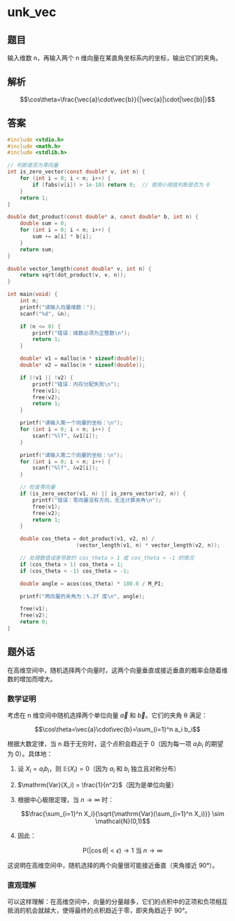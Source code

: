 # unk_vec

## 题目

输入维数 n，再输入两个 n 维向量在某直角坐标系内的坐标，输出它们的夹角。

## 解析

$$\cos\theta=\frac{\vec{a}\cdot\vec{b}}{|\vec{a}|\cdot|\vec{b}|}$$

## 答案

```c
#include <stdio.h>
#include <math.h>
#include <stdlib.h>

// 判断是否为零向量
int is_zero_vector(const double* v, int n) {
    for (int i = 0; i < n; i++) {
        if (fabs(v[i]) > 1e-10) return 0;  // 使用小阈值判断是否为 0
    }
    return 1;
}

double dot_product(const double* a, const double* b, int n) {
    double sum = 0;
    for (int i = 0; i < n; i++) {
        sum += a[i] * b[i];
    }
    return sum;
}

double vector_length(const double* v, int n) {
    return sqrt(dot_product(v, v, n));
}

int main(void) {
    int n;
    printf("请输入向量维数：");
    scanf("%d", &n);

    if (n <= 0) {
        printf("错误：维数必须为正整数\n");
        return 1;
    }

    double* v1 = malloc(n * sizeof(double));
    double* v2 = malloc(n * sizeof(double));

    if (!v1 || !v2) {
        printf("错误：内存分配失败\n");
        free(v1);
        free(v2);
        return 1;
    }

    printf("请输入第一个向量的坐标：\n");
    for (int i = 0; i < n; i++) {
        scanf("%lf", &v1[i]);
    }

    printf("请输入第二个向量的坐标：\n");
    for (int i = 0; i < n; i++) {
        scanf("%lf", &v2[i]);
    }

    // 检查零向量
    if (is_zero_vector(v1, n) || is_zero_vector(v2, n)) {
        printf("错误：零向量没有方向，无法计算夹角\n");
        free(v1);
        free(v2);
        return 1;
    }

    double cos_theta = dot_product(v1, v2, n) /
                      (vector_length(v1, n) * vector_length(v2, n));

    // 处理数值误差导致的 cos_theta > 1 或 cos_theta < -1 的情况
    if (cos_theta > 1) cos_theta = 1;
    if (cos_theta < -1) cos_theta = -1;

    double angle = acos(cos_theta) * 180.0 / M_PI;

    printf("两向量的夹角为：%.2f 度\n", angle);

    free(v1);
    free(v2);
    return 0;
}
```

## 题外话

在高维空间中，随机选择两个向量时，这两个向量垂直或接近垂直的概率会随着维数的增加而增大。

### 数学证明

考虑在 n 维空间中随机选择两个单位向量 $\vec{a}$ 和 $\vec{b}$。它们的夹角 θ 满足：

$$\cos\theta=\vec{a}\cdot\vec{b}=\sum_{i=1}^n a_i b_i$$

根据大数定律，当 n 趋于无穷时，这个点积会趋近于 0（因为每一项 $a_i b_i$ 的期望为 0）。具体地：

1. 设 $X_i = a_i b_i$，则 $\mathbb{E}(X_i) = 0$（因为 $a_i$ 和 $b_i$ 独立且对称分布）

2. $\mathrm{Var}(X_i) = \frac{1}{n^2}$（因为是单位向量）

3. 根据中心极限定理，当 $n \to \infty$ 时：

   $$\frac{\sum_{i=1}^n X_i}{\sqrt{\mathrm{Var}(\sum_{i=1}^n X_i)}} \sim \mathcal{N}(0,1)$$

4. 因此：

   $$\mathrm{P}(|\cos\theta| < \epsilon) \to 1 \text{ 当 } n \to \infty$$

这说明在高维空间中，随机选择的两个向量很可能接近垂直（夹角接近 90°）。

### 直观理解

可以这样理解：在高维空间中，向量的分量越多，它们的点积中的正项和负项相互抵消的机会就越大，使得最终的点积趋近于零，即夹角趋近于 90°。
